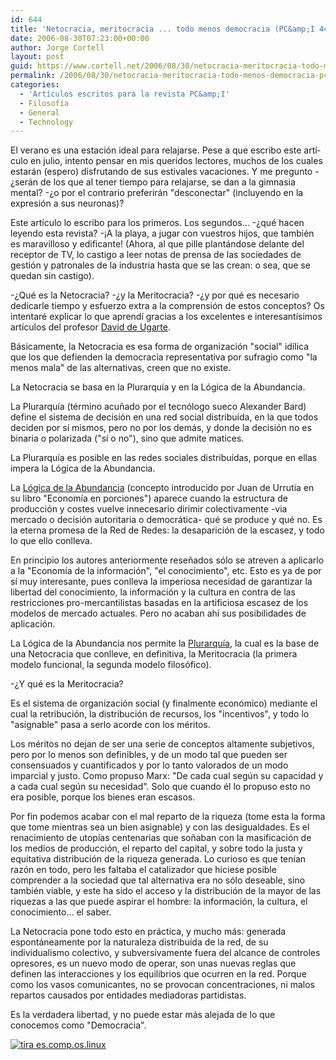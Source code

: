 ```yaml
---
id: 644
title: 'Netocracia, meritocracia ... todo menos democracia (PC&amp;I 44 ... último)'
date: 2006-08-30T07:23:00+00:00
author: Jorge Cortell
layout: post
guid: https://www.cortell.net/2006/08/30/netocracia-meritocracia-todo-menos-democracia-pci-44-ultimo/
permalink: /2006/08/30/netocracia-meritocracia-todo-menos-democracia-pci-44-ultimo/
categories:
  - 'Artí­culos escritos para la revista PC&amp;I'
  - Filosofí­a
  - General
  - Technology
---
```

El verano es una estación ideal para relajarse. Pese a que escribo este artí­culo en julio, intento pensar en mis queridos lectores, muchos de los cuales estarán (espero) disfrutando de sus estivales vacaciones. Y me pregunto -¿serán de los que al tener tiempo para relajarse, se dan a la gimnasia mental? -¿o por el contrario preferirán "desconectar" (incluyendo en la expresión a sus neuronas)?

Este artí­culo lo escribo para los primeros. Los segundos... -¿qué hacen leyendo esta revista? -¡A la playa, a jugar con vuestros hijos, que también es maravilloso y edificante! (Ahora, al que pille plantándose delante del receptor de TV, lo castigo a leer notas de prensa de las sociedades de gestión y patronales de la industria hasta que se las crean: o sea, que se quedan sin castigo).

-¿Qué es la Netocracia? -¿y la Meritocracia? -¿y por qué es necesario dedicarle tiempo y esfuerzo extra a la comprensión de estos conceptos? Os intentaré explicar lo que aprendí­ gracias a los excelentes e interesantí­simos artí­culos del profesor <a title="David de Ugarte" target="_blank" href="https://www.deugarte.com/conflicto-y-estrategia-en-redes-sociales-distribuidas">David de Ugarte</a>.

Básicamente, la Netocracia es esa forma de organización "social" idí­lica que los que defienden la democracia representativa por sufragio como "la menos mala" de las alternativas, creen que no existe.

La Netocracia se basa en la Plurarquí­a y en la Lógica de la Abundancia.

La Plurarquí­a (término acuñado por el tecnólogo sueco Alexander Bard) define el sistema de decisión en una red social distribuí­da, en la que todos deciden por sí­ mismos, pero no por los demás, y donde la decisión no es binaria o polarizada ("sí­ o no"), sino que admite matices.

La Plurarquí­a es posible en las redes sociales distribuí­das, porque en ellas impera la Lógica de la Abundancia.

La <a title="Lógica de la abundancia" target="_blank" href="https://www.deugarte.com/wiki/contextos/Lógica_de_la_abundancia">Lógica de la Abundancia</a> (concepto introducido por Juan de Urrutia en su libro "Economí­a en porciones") aparece cuando la estructura de producción y costes vuelve innecesario dirimir colectivamente -via mercado o decisión autoritaria o democrática- qué se produce y qué no. Es la eterna promesa de la Red de Redes: la desaparición de la escasez, y todo lo que ello conlleva.

En principio los autores anteriormente reseñados sólo se atreven a aplicarlo a la "Economí­a de la información", "el conocimiento", etc. Esto es ya de por sí­ muy interesante, pues conlleva la imperiosa necesidad de garantizar la libertad del conocimiento, la información y la cultura en contra de las restricciones pro-mercantilistas basadas en la artificiosa escasez de los modelos de mercado actuales. Pero no acaban ahí­ sus posibilidades de aplicación.
  
La Lógica de la Abundancia nos permite la <a title="Plurarquí­a" target="_blank" href="https://www.deugarte.com/wiki/contextos/Pluriarquí­a">Plurarquí­a</a>, la cual es la base de una Netocracia que conlleve, en definitiva, la Meritocracia (la primera modelo funcional, la segunda modelo filosófico).

-¿Y qué es la Meritocracia?

Es el sistema de organización social (y finalmente económico) mediante el cual la retribución, la distribución de recursos, los "incentivos", y todo lo "asignable" pasa a serlo acorde con los méritos.

Los méritos no dejan de ser una serie de conceptos altamente subjetivos, pero por lo menos son definibles, y de un modo tal que pueden ser consensuados y cuantificados y por lo tanto valorados de un modo imparcial y justo. Como propuso Marx: "De cada cual según su capacidad y a cada cual según su necesidad". Solo que cuando él lo propuso esto no era posible, porque los bienes eran escasos.

Por fin podemos acabar con el mal reparto de la riqueza (tome esta la forma que tome mientras sea un bien asignable) y con las desigualdades. Es el renacimiento de utopí­as centenarias que soñaban con la masificación de los medios de producción, el reparto del capital, y sobre todo la justa y equitativa distribución de la riqueza generada. Lo curioso es que tení­an razón en todo, pero les faltaba el catalizador que hiciese posible comprender a la sociedad que tal alternativa era no sólo deseable, sino también viable, y este ha sido el acceso y la distribución de la mayor de las riquezas a las que puede aspirar el hombre: la información, la cultura, el conocimiento... el saber.

La Netocracia pone todo esto en práctica, y mucho más: generada espontáneamente por la naturaleza distribuí­da de la red, de su individualismo colectivo, y subversivamente fuera del alcance de controles opresores, es un nuevo modo de operar, son unas nuevas reglas que definen las interacciones y los equilibrios que ocurren en la red. Porque como los vasos comunicantes, no se provocan concentraciones, ni malos repartos causados por entidades mediadoras partidistas.

Es la verdadera libertad, y no puede estar más alejada de lo que conocemos como "Democracia".

[<img border="0" alt="tira es.comp.os.linux" src="https://tira.escomposlinux.org/ecol-241.png" />](https://tira.escomposlinux.org)